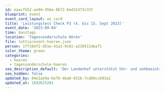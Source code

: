 ```yaml
---
id: eaacfb52-ae94-456a-8672-6ed31473c33f
blueprint: event
event_card_layout: as_card
title: 'Leistungstest Check P3 (4. bis 15. Sept 2023)'
event_date: '2023-09-04'
time: Ganztags
location: 'Tagessonderschule Hören'
file: lottie/event-hoeren.json
person: 1ff164f2-d51e-41a1-9c81-a2365114baf1
color_theme: green
categories:
  - hoeren
  - tagessonderschule-hoeren
seo_description_default: 'Der Landenhof unterstützt hör- und sehbeeinträchtigte Kinder & Jugendliche in ihrem selbstbestimmten Leben durch Förderung ihrer Fähigkeiten & Entwicklung'
seo_hidden: false
updated_by: 04e1ae9a-6ef8-4ba0-931b-7cd69cc0d3a2
updated_at: 1692625201
---
```

